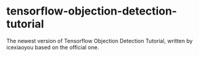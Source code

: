 # tensorflow-objection-detection-tutorial
The newest version of Tensorflow Objection Detection Tutorial, written by icexiaoyou based on the official one.
